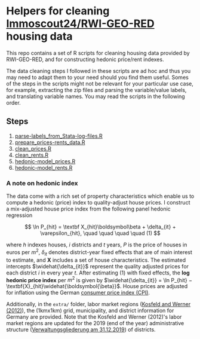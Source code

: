 # Helpers for cleaning <a href="https://www.rwi-essen.de/en/research-advice/further/research-data-center-ruhr-fdz/data-sets/rwi-geo-red/x-real-estate-data-and-price-indices">Immoscout24/RWI-GEO-RED</a> housing data
This repo contains a set of R scripts for cleaning housing data provided by RWI-GEO-RED, and for constructing hedonic price/rent indexes. 

The data cleaning steps I followed in these scripts are ad hoc and thus you may need to adapt them to your need should you find them useful. 
Somes of the steps in the scripts might not be relevant for your particular use case, for example, extracting the zip files and parsing the variable/value labels, and translating variable names. You may read the scripts in the following order. 
## Steps
1. [parse-labels_from_Stata-log-files.R](https://github.com/eyayaw/cleaning-RWI-GEO-RED/blob/main/parse-labels_from_Stata-log-files.R)
2. [prepare_prices-rents_data.R](https://github.com/eyayaw/cleaning-RWI-GEO-RED/blob/main/prepare_prices-rents_data.R)
3. [clean_prices.R](https://github.com/eyayaw/cleaning-RWI-GEO-RED/blob/main/clean_prices.R)
4. [clean_rents.R](https://github.com/eyayaw/cleaning-RWI-GEO-RED/blob/main/clean_rents.R)
5. [hedonic-model_prices.R](https://github.com/eyayaw/cleaning-RWI-GEO-RED/blob/main/hedonic-model_prices.R)
6. [hedonic-model_rents.R](https://github.com/eyayaw/cleaning-RWI-GEO-RED/blob/main/hedonic-model_rents.R)

### A note on hedonic index

The data come with a rich set of property characteristics which enable us to compute a hedonic (price) index to quality-adjust house prices. I construct a mix-adjusted house price index from the following panel hedonic regression

$$
\ln P_{hit} = \textbf X_{hit}\boldsymbol\beta + \delta_{it} + \varepsilon_{hit}, \quad \quad \quad \quad (1)
$$

where $h$ indexes houses, $i$ districts and $t$ years, $P$ is the price of houses in euros per $m^2$, $\delta_{it}$ denotes district-year fixed effects that are of main interest to estimate, and $\textbf{X}$ includes a set of house characteristics. The estimated intercepts $\widehat{\delta_{it}}$ represent the quality adjusted prices for each district $i$ in every year $t$. After estimating (1) with fixed effects, the **log hedonic price index** per $m^2$ is given by $\widehat{\delta_{it}} = \ln P_{hit} − \textbf{X}_{hit}\widehat{\boldsymbol{\beta}}$. House prices are adjusted for inflation using the German [consumer price index (CPI)](https://www-genesis.destatis.de/genesis/online?sequenz=statistikTabellen&selectionname=61121&language=en#abreadcrumb).

Additionally, in the `extra/` folder, labor market regions ([Kosfeld and Werner (2012)](https://link.springer.com/article/10.1007/s13147-011-0137-8 "German Labour Markets—New Delineation after the Reforms of German District Boundaries 2007–2011")), the (1kmx1km) grid, municipality, and district information for Germany are provided. Note that the Kosfeld and Werner (2012)'s labor market regions are updated for the 2019 (end of the year) administrative structure ([Verwaltungsgliederung am 31.12.2019](https://www.destatis.de/DE/Themen/Laender-Regionen/Regionales/Gemeindeverzeichnis/Administrativ/Archiv/Verwaltungsgliederung/31122019_Jahr.html)) of districts.
